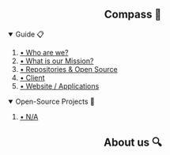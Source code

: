 <div align="center">
  <h2 align="center" id="compass">Compass 🧭</h2>
</div>

<!-- Table of Contents -->

<details open>
<summary>Guide 📋</summary>
  <ol>
    <li><a href="#aboutus">• Who are we?</a></li>
    <li><a href="#What is our Mission?">• What is our Mission?</a></li>
    <li><a href="#Repositories & Open Source">• Repositories & Open Source</a></li>
    <li><a href="#Client">• Client</a></li>
    <li><a href="#Website / Applications">• Website / Applications</a></li>
  </ol>
</details>

<details open>
<summary>Open-Source Projects 📂</summary>
<ol>
  <li><a href="">• N/A</a></li>
</ol>
</details>

<!-- Who are we? -->
<div align="center">
  <h2 align="center" id="aboutus">About us 🔍</h2>
</div>
